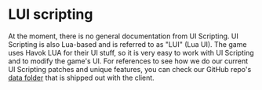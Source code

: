 # LUI scripting

At the moment, there is no general documentation from UI Scripting. UI Scripting is also Lua-based and is referred to as "LUI" (Lua UI). The game uses Havok LUA for their UI stuff, so it is very easy to work with UI Scripting and to modify the game's UI. For references to see how we do our current UI Scripting patches and unique features, you can check our GitHub repo's [data folder](https://github.com/auroramod/h1-mod/tree/develop/data/cdata/ui_scripts) that is shipped out with the client.
